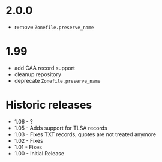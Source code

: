 # 2.0.0

- remove `Zonefile.preserve_name`

# 1.99

- add CAA record support
- cleanup repository
- deprecate `Zonefile.preserve_name`

# Historic releases

- 1.06 - ?
- 1.05 - Adds support for TLSA records
- 1.03 - Fixes TXT records, quotes are not treated anymore
- 1.02 - Fixes
- 1.01 - Fixes
- 1.00 - Initial Release
